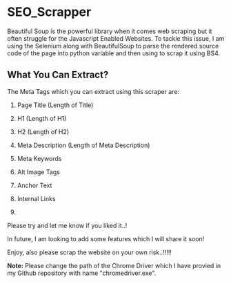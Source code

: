 # SEO_Scrapper  

Beautiful Soup is the powerful library when it comes web scraping but it often struggle for the Javascript Enabled Websites. To tackle this issue, I am using the Selenium along with BeautifulSoup to parse the rendered source code of the page into python variable and then using to scrap it using BS4.


## What You Can Extract? 

The Meta Tags which you can extract using this scraper are: 

1) Page Title (Length of Title) 

2) H1 (Length of H1)     
 
3) H2 (Length of H2) 

4) Meta Description (Length of Meta Description)

5) Meta Keywords

6) Alt Image Tags

7) Anchor Text

8) Internal Links  
9) 

Please try and let me know if you liked it..!

In future, I am looking to add some features which I will share it soon!

Enjoy, also please scrap the website on your own risk..!!!!!  

**Note:** Please change the path of the Chrome Driver which I have provied in my Github repository with name "chromedriver.exe".  
